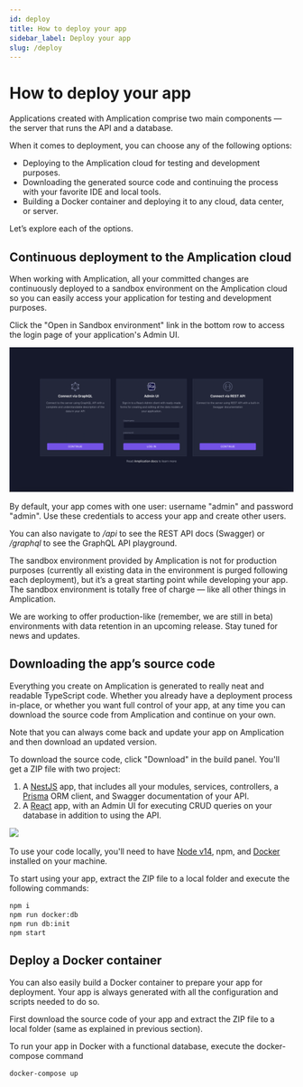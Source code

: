 ```yaml
---
id: deploy
title: How to deploy your app
sidebar_label: Deploy your app
slug: /deploy
---
```


# How to deploy your app

Applications created with Amplication comprise two main components — the server that runs the API and a database.

When it comes to deployment, you can choose any of the following options:

- Deploying to the Amplication cloud for testing and development purposes.
- Downloading the generated source code and continuing the process with your favorite IDE and local tools.
- Building a Docker container and deploying it to any cloud, data center, or server.

Let’s explore each of the options.

## Continuous deployment to the Amplication cloud

When working with Amplication, all your committed changes are continuously deployed to a sandbox environment on the Amplication cloud so you can easily access your application for testing and development purposes.

Click the "Open in Sandbox environment" link in the bottom row to access the login page of your application's Admin UI.

![](./assets/deploy/login-page.png)

By default, your app comes with one user: username "admin" and password "admin". Use these credentials to access your app and create other users.

You can also navigate to _/api_ to see the REST API docs (Swagger) or _/graphql_ to see the GraphQL API playground. 


The sandbox environment provided by Amplication is not for production purposes (currently all existing data in the environment is purged following each deployment), but it’s a great starting point while developing your app. The sandbox environment is totally free of charge — like all other things in Amplication.

We are working to offer production-like (remember, we are still in beta) environments with data retention in an upcoming release. Stay tuned for news and updates.

## Downloading the app’s source code

Everything you create on Amplication is generated to really neat and readable TypeScript code. Whether you already have a deployment process in-place, or whether you want full control of your app, at any time you can download the source code from Amplication and continue on your own.

Note that you can always come back and update your app on Amplication and then download an updated version.

To download the source code, click "Download" in the build panel. You'll get a ZIP file with two project:

1. A [NestJS](https://nestjs.com/) app, that includes all your modules, services, controllers, a [Prisma](https://www.prisma.io/) ORM client, and Swagger documentation of your API.
2. A [React](https://reactjs.org/) app, with an Admin UI for executing CRUD queries on your database in addition to using the API.

![](./assets/deploy/generated-app.png)

To use your code locally, you'll need to have [Node v14](https://nodejs.org/en/download/), npm, and [Docker](https://docs.docker.com/get-docker/) installed on your machine.

To start using your app, extract the ZIP file to a local folder and execute the following commands:

```
npm i
npm run docker:db
npm run db:init
npm start
```

## Deploy a Docker container

You can also easily build a Docker container to prepare your app for deployment. Your app is always generated with all the configuration and scripts needed to do so.

First download the source code of your app and extract the ZIP file to a local folder (same as explained in previous section).

To run your app in Docker with a functional database, execute the docker-compose command

```
docker-compose up
```
